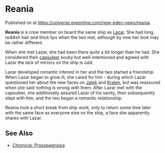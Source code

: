 # Reania
Published on  at https://universe.eveonline.com/new-eden-news/reania

**Reania** is a crew member on board the same ship as
[Lazar](63JYAW179cJVl3tzBiGpCO). She had long, reddish hair and thick lips
when the two met, although by now her look may be rather different.

When she met Lazar, she had been there quite a bit longer than he had.
She considered their [capsuleer](15umOALoFBZxVS2oaggvJQ) kooky but
well-intentioned and agreed with Lazar the lack of mirrors on the ship
is odd.

Lazar developed romantic interest in her and the two started a
friendship. When Lazar began to grow ill, she cared for him - during
which Lazar questioned her about the new faces on
[Jatek](3t5pFetPlx67RxvKo8AqfN) and [Kralen](6nV0v83P5bLeXg8irJ40kV), but was
reassured when she said nothing is wrong with them. After Lazar met with
the capsuleer, she additionally assured Lazar of his sanity, then
subsequently slept with him, and the two began a romantic relationship.

Reania took a short break from ship work, only to return some time later
with the same face as everyone else on the ship, a face she apparently
shares with Lazar.

See Also
--------
- [Chronicle: Prosopagnosia](ke2Qrg954p5qD85dNqYNs)
